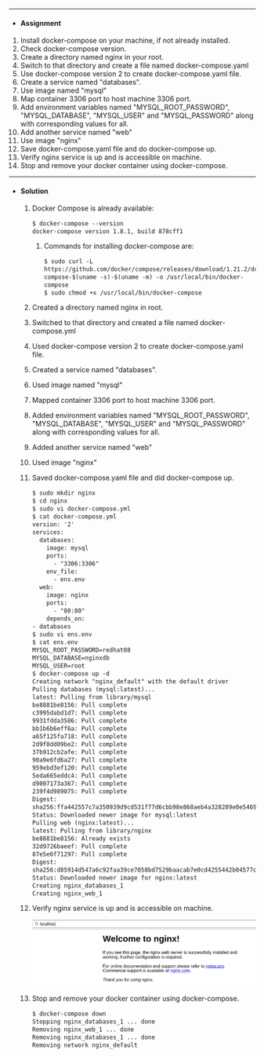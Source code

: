 ***
- #### Assignment ####

1. Install docker-compose on your machine, if not already installed.
2. Check docker-compose version.
3. Create a directory named nginx in your root.
4. Switch to that directory and create a file named docker-compose.yaml
5. Use docker-compose version 2 to create docker-compose.yaml file.
6. Create a service named "databases".
7. Use image named "mysql"
8. Map container 3306 port to host machine 3306 port.
9. Add environment variables named "MYSQL_ROOT_PASSWORD", "MYSQL_DATABASE", "MYSQL_USER" and "MYSQL_PASSWORD" along with corresponding values for all.
10. Add another service named "web"
11. Use image "nginx"
12. Save docker-compose.yaml file and do docker-compose up.
13. Verify nginx service is up and is accessible on machine.
14. Stop and remove your docker container using docker-compose.

***
- #### Solution ####
   1. Docker Compose is already available:

      ```shell
      $ docker-compose --version
      docker-compose version 1.8.1, build 878cff1
      ```

      1. Commands for installing docker-compose are:

         ```shell
         $ sudo curl -L https://github.com/docker/compose/releases/download/1.21.2/docker-compose-$(uname -s)-$(uname -m) -o /usr/local/bin/docker-compose
         $ sudo chmod +x /usr/local/bin/docker-compose
         ```

   2. Created a directory named nginx in root.

   3. Switched to that directory and created a file named docker-compose.yml

   4. Used docker-compose version 2 to create docker-compose.yaml file.

   5. Created a service named "databases".

   6. Used image named "mysql"

   7. Mapped container 3306 port to host machine 3306 port.

   8. Added environment variables named "MYSQL_ROOT_PASSWORD", "MYSQL_DATABASE", "MYSQL_USER" and "MYSQL_PASSWORD" along with corresponding values for all.

   9. Added another service named "web"

   10. Used image "nginx"

   11. Saved docker-compose.yaml file and did docker-compose up.
       ```shell
       $ sudo mkdir nginx
       $ cd nginx
       $ sudo vi docker-compose.yml
       $ cat docker-compose.yml
       version: '2'
       services:
         databases:
           image: mysql
           ports:
             - "3306:3306"
           env_file:
             - ens.env    
         web:
           image: nginx
           ports:
             - "80:80" 
           depends_on:
       - databases
       $ sudo vi ens.env
       $ cat ens.env
       MYSQL_ROOT_PASSWORD=redhat08
       MYSQL_DATABASE=nginxdb
       MYSQL_USER=root
       $ docker-compose up -d
       Creating network "nginx_default" with the default driver
       Pulling databases (mysql:latest)...
       latest: Pulling from library/mysql
       be8881be8156: Pull complete
       c3995dabd1d7: Pull complete
       9931fdda3586: Pull complete
       bb1b6b6eff6a: Pull complete
       a65f125fa718: Pull complete
       2d9f8dd09be2: Pull complete
       37b912cb2afe: Pull complete
       90a9e6fd6a27: Pull complete
       959ebd3ef120: Pull complete
       5eda665eddc4: Pull complete
       d9007173a367: Pull complete
       239f4d989075: Pull complete
       Digest: sha256:ffa442557c7a350939d9cd531f77d6cbb98e868aeb4a328289e0e5469101c20e
       Status: Downloaded newer image for mysql:latest
       Pulling web (nginx:latest)...
       latest: Pulling from library/nginx
       be8881be8156: Already exists
       32d9726baeef: Pull complete
       87e5e6f71297: Pull complete
       Digest: sha256:d85914d547a6c92faa39ce7058bd7529baacab7e0cd4255442b04577c4d1f424
       Status: Downloaded newer image for nginx:latest
       Creating nginx_databases_1
       Creating nginx_web_1
       ```

   12. Verify nginx service is up and is accessible on machine.

       ![nginx up](https://github.com/its4cs/DevOpsNinja/blob/master/Assignments/images/DKR-nginxup.png)

   13. Stop and remove your docker container using docker-compose.
       ```shell
       $ docker-compose down
       Stopping nginx_databases_1 ... done
       Removing nginx_web_1 ... done
       Removing nginx_databases_1 ... done
       Removing network nginx_default
       
       ```

